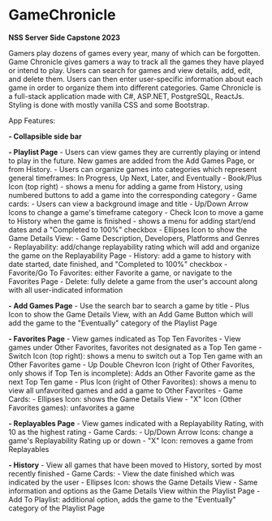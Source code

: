# GameChronicle
**NSS Server Side Capstone 2023**

Gamers play dozens of games every year, many of which can be forgotten. Game Chronicle gives gamers a way to track all the games they have played or intend to play. Users can search for games and view details, add, edit, and delete them. Users can then enter user-specific information about each game in order to organize them into different categories. Game Chronicle is a full-stack application made with C#, ASP.NET, PostgreSQL, ReactJs. Styling is done with mostly vanilla CSS and some Bootstrap.

App Features: 

**- Collapsible side bar**

**- Playlist Page**
    - Users can view games they are currently playing or intend to play in the future. New games are added from the Add Games Page, or from History.
    - Users can organize games into categories which represent general timeframes: In Progress, Up Next, Later, and Eventually
    - Book/Plus Icon (top right) - shows a menu for adding a game from History, using numbered buttons to add a game into the corresponding category
    - Game cards:
        - Users can view a background image and title
        - Up/Down Arrow Icons to change a game's timeframe category
        - Check Icon to move a game to History when the game is finished - shows a menu for adding start/end dates and a "Completed to 100%" checkbox
        - Ellipses Icon to show the Game Details View:
            - Game Description, Developers, Platforms and Genres 
            - Replayability: add/change replayability rating which will add and organize the game on the Replayability Page
            - History: add a game to history with date started, date finished, and "Completed to 100%" checkbox
            - Favorite/Go To Favorites: either Favorite a game, or navigate to the Favorites Page
            - Delete: fully delete a game from the user's account along with all user-indicated information

**- Add Games Page**
    - Use the search bar to search a game by title
    - Plus Icon to show the Game Details View, with an Add Game Button which will add the game to the "Eventually" category of the Playlist Page

**- Favorites Page**
    - View games indicated as Top Ten Favorites 
    - View games under Other Favorites, favorites not designated as a Top Ten game
    - Switch Icon (top right): shows a menu to switch out a Top Ten game with an Other Favorites game
    - Up Double Chevron Icon (right of Other Favorites, only shows if Top Ten is incomplete): Adds an Other Favorite game as the next Top Ten game
    - Plus Icon (right of Other Favorites): shows a menu to view all unfavorited games and add a game to Other Favorites
    - Game Cards:
        - Ellipses Icon: shows the Game Details View
        - "X" Icon (Other Favorites games): unfavorites a game

**- Replayables Page**
    - View games indicated with a Replayability Rating, with 10 as the highest rating 
    - Game Cards:
        - Up/Down Arrow Icons: change a game's Replayability Rating up or down
        - "X" Icon: removes a game from Replayables

**- History**
    - View all games that have been moved to History, sorted by most recently finished
    - Game Cards: 
        - View the date finished which was indicated by the user
        - Ellipses Icon: shows the Game Details View
            - Same information and options as the Game Details View within the Playlist Page 
            - Add To Playlist: additional option, adds the game to the "Eventually" category of the Playlist Page 

